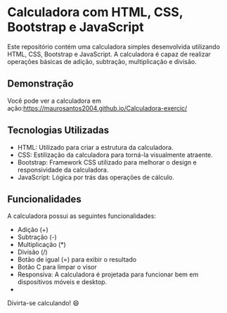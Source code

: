 # Calculadora com HTML, CSS, Bootstrap e JavaScript


Este repositório contém uma calculadora simples desenvolvida utilizando HTML, CSS, Bootstrap e JavaScript. A calculadora é capaz de realizar operações básicas de adição, subtração, multiplicação e divisão.

## Demonstração


Você pode ver a calculadora em ação:https://maurosantos2004.github.io/Calculadora-exercic/

## Tecnologias Utilizadas


- HTML: Utilizado para criar a estrutura da calculadora.
- CSS: Estilização da calculadora para torná-la visualmente atraente.
- Bootstrap: Framework CSS utilizado para melhorar o design e responsividade da calculadora.
- JavaScript: Lógica por trás das operações de cálculo.
  

## Funcionalidades


A calculadora possui as seguintes funcionalidades:
- Adição (+)
- Subtração (-)
- Multiplicação (*)
- Divisão (/)
- Botão de igual (=) para exibir o resultado
- Botão C para limpar o visor
- Responsiva: A calculadora é projetada para funcionar bem em dispositivos móveis e desktop.
- 

Divirta-se calculando! 😄
